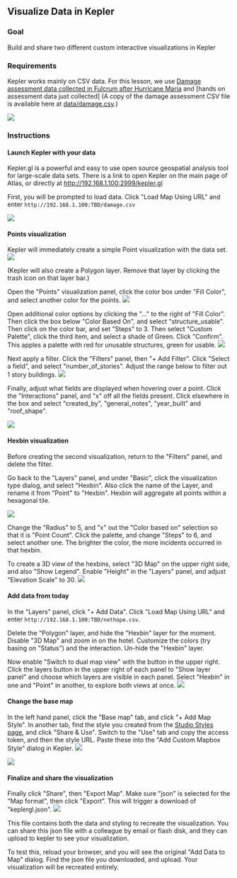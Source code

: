 ## Visualize Data in Kepler

### Goal

Build and share two different custom interactive visualizations in Kepler

### Requirements

Kepler works mainly on CSV data. For this lesson, we use [Damage assessment data collected in Fulcrum after Hurricane Maria](
http://192.168.1.100:TBD/damage.csv) and [hands on assessment data just collected] (A copy of the damage assessment CSV file is available here at [data/damage.csv](./data/damage.csv).)

![](assets/images/kepler-nethope.png)

### Instructions

#### Launch Kepler with your data
Kepler.gl is a powerful and easy to use open source geospatial analysis tool for large-scale data sets. There is a link to open Kepler on the main page of Atlas, or directly at http://192.168.1.100:2999/kepler.gl


First, you will be prompted to load data. Click "Load Map Using URL" and enter `http://192.168.1.100:TBD/damage.csv`

![](assets/images/kepler-start.png)



#### Points visualization

Kepler will immediately create a simple Point visualization with the data set.
![](assets/images/kepler-points.png)

(Kepler will also create a Polygon layer. Remove that layer by clicking the trash icon on that layer bar.)

Open the "Points" visualization panel, click the color box under "Fill Color", and select another color for the points.
![](assets/images/kepler-fillcolor.png)

Open additional color options by clicking the "..." to the right of "Fill Color". Then click the box below "Color Based On", and select "structure_usable". Then click on the color bar, and set "Steps" to 3. Then select "Custom Palette", click the third item, and select a shade of Green. Click "Confirm". This apples a palette with red for unusable structures, green for usable.
![](assets/images/kepler-severity.png)


Next apply a filter. Click the "Filters" panel, then "+ Add Filter". Click "Select a field", and select "number_of_stories". Adjust the range below to filter out 1 story buildings.
![](assets/images/kepler-filter.png)


Finally, adjust what fields are displayed when hovering over a point. Click the "Interactions" panel, and "x" off all the fields present. Click elsewhere in the box and select "created_by", "general_notes", "year_built" and "roof_shape".

![](assets/images/kepler-interaction.png)

#### Hexbin visualization

Before creating the second visualization, return to the "Filters" panel, and delete the filter.


Go back to the "Layers" panel, and under "Basic", click the visualization type dialog, and select "Hexbin". Also click the name of the Layer, and rename it from "Point" to "Hexbin". Hexbin will aggregate all points within a hexagonal tile.

![](assets/images/kepler-hexbin.png)

Change the "Radius" to 5, and "x" out the "Color based on" selection so that it is "Point Count". Click the palette, and change "Steps" to 6, and select another one. The brighter the color, the more incidents occurred in that hexbin.


To create a 3D view of the hexbins, select "3D Map" on the upper right side, and also "Show Legend". Enable "Height" in the "Layers" panel, and adjust "Elevation Scale" to 30.
![](assets/images/kepler-3d.png)

#### Add data from today

In the "Layers" panel, click "+ Add Data". Click "Load Map Using URL" and enter `http://192.168.1.100:TBD/nethope.csv`.

Delete the "Polygon" layer, and hide the "Hexbin" layer for the moment. Disable "3D Map" and zoom in on the hotel. Customize the colors (try basing on "Status") and the interaction. Un-hide the "Hexbin" layer.

Now enable "Switch to dual map view" with the button in the upper right. Click the layers button in the upper right of each panel to "Show layer panel" and choose which layers are visible in each panel. Select "Hexbin" in one and "Point" in another, to explore both views at once.
![](assets/images/kepler-dual.png)

#### Change the base map

In the left hand panel, click the "Base map" tab, and click "+ Add Map Style". In another tab, find the style you created from the [Studio Styles page](http://192.168.1.100:2999/studio/), and click "Share & Use". Switch to the "Use" tab and copy the access token, and then the style URL. Paste these into the "Add Custom Mapbox Style" dialog in Kepler.
![](assets/images/kepler-custom.png)

![](assets/images/kepler-satellite.png)

#### Finalize and share the visualization

Finally click "Share", then "Export Map". Make sure "json" is selected for the "Map format", then click "Export". This will trigger a download of "keplergl.json".
![](assets/images/kepler-export.png)

This file contains both the data and styling to recreate the visualization. You can share this json file with a colleague by email or flash disk, and they can upload to kepler to see your visualization.

To test this, reload your browser, and you will see the original "Add Data to Map" dialog. Find the json file you downloaded, and upload. Your visualization will be recreated entirely.
